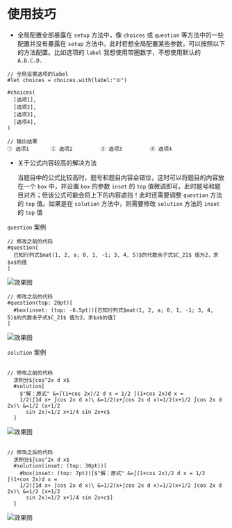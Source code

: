 # 使用技巧

+ 全局配置全部暴露在 `setup` 方法中，像 `choices` 或 `question` 等方法中的一些配置并没有暴露在 `setup` 方法中。此时若想全局配置某些参数，可以按照以下的方法配置。比如选项的 `label` 我想使用带圈数字，不想使用默认的 `A.B.C.D.`
```typst
// 全局设置选项的label
#let choices = choices.with(label:"①")

#choices(
  [选项1],
  [选项2],
  [选项3],
  [选项4],
)

// 输出结果
① 选项1       ② 选项2         ③ 选项3         ④ 选项4
```


+ 关于公式内容较高的解决方法

  当题目中的公式比较高时，题号和题目内容会错位，这时可以将题目的内容放在一个 `box` 中，并设置 `box` 的参数 `inset`  的 `top` 值微调即可。此时题号和题目对齐；但该公式可能会将上下的内容遮挡！此时还需要调整 `question` 方法的 `top` 值。如果是在 `solution` 方法中，则需要修改  `solution` 方法的 `inset`  的 `top` 值



`question` 案例
```typst
// 修改之前的代码
#question[
  已知行列式$mat(1, 2, a; 0, 1, -1; 3, 4, 5)$的代数余子式$C_21$ 值为2，求$a$的值
]
```
![效果图](/tips3.png)


```typst
// 修改之后的代码
#question(top: 20pt)[
  #box(inset: (top: -6.5pt))[已知行列式$mat(1, 2, a; 0, 1, -1; 3, 4, 5)$的代数余子式$C_21$ 值为2，求$a$的值]
]
```
![效果图](/tips4.png)

`solution` 案例
```typst

// 修改之前的代码
  求积分$∫cos^2x d x$
  #solution[
    $"解：原式" &=∫(1+cos 2x)/2 d x = 1/2 ∫(1+cos 2x)d x =
    1/2(∫1d x+ ∫cos 2x d x)\ &=1/2(x+∫cos 2x d x)=1/2(x+1/2 ∫cos 2x d 2x)\ &=1/2 (x+1/2
      sin 2x)=1/2 x+1/4 sin 2x+c$
  ]
```
![效果图](/tips1.png)

```typst

// 修改之后的代码
  求积分$∫cos^2x d x$
  #solution(inset: (top: 30pt))[
    #box(inset: (top: 7pt))[$"解：原式" &=∫(1+cos 2x)/2 d x = 1/2 ∫(1+cos 2x)d x =
    1/2(∫1d x+ ∫cos 2x d x)\ &=1/2(x+∫cos 2x d x)=1/2(x+1/2 ∫cos 2x d 2x)\ &=1/2 (x+1/2
      sin 2x)=1/2 x+1/4 sin 2x+c$]
  ]
```
![效果图](/tips2.png)
